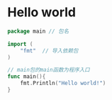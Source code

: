# Hello world 
```go 
package main // 包名

import (
	"fmt"  // 导入依赖包
)

// main包的main函数为程序入口
func main(){
	fmt.Println("Hello world!")
}
```

